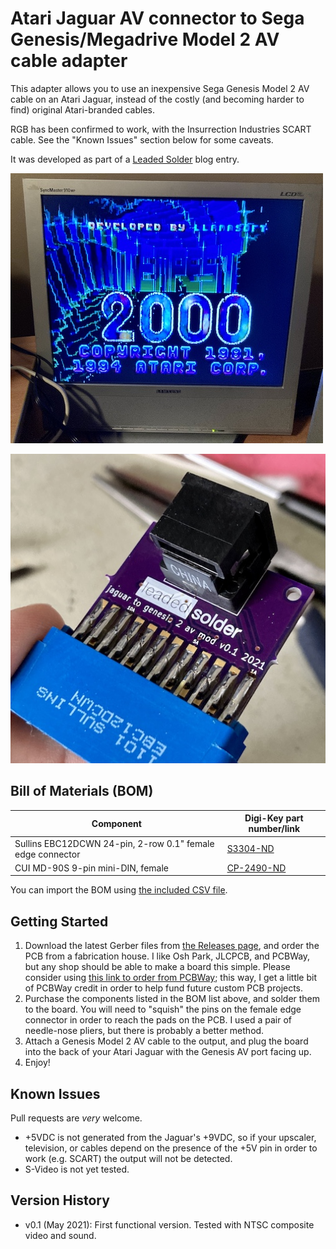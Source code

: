 # Atari Jaguar AV connector to Sega Genesis/Megadrive Model 2 AV cable adapter
This adapter allows you to use an inexpensive Sega Genesis Model 2 AV cable on an Atari Jaguar, instead of the costly (and becoming harder to find) original Atari-branded cables.

RGB has been confirmed to work, with the Insurrection Industries SCART cable. See the "Known Issues" section below for some caveats.

It was developed as part of a [Leaded Solder](https://www.leadedsolder.com) blog entry.

![Tempest 2000 running on composite output](/shots/jaguar-tempest-2000.jpg)

![The v0.1 AV adapter, soldered together](/shots/jaguar-av-adapter-soldered.jpg)

## Bill of Materials (BOM)

| Component               | Digi-Key part number/link  |
|-------------------------|-------------------|
| Sullins EBC12DCWN 24-pin, 2-row 0.1" female edge connector | [S3304-ND](https://www.digikey.ca/en/products/detail/sullins-connector-solutions/EBC12DCWN/927256) |
| CUI MD-90S 9-pin mini-DIN, female | [CP-2490-ND](https://www.digikey.ca/en/products/detail/cui-devices/MD-90S/145320)

You can import the BOM using [the included CSV file](v0.1-bom.csv).

## Getting Started
 1. Download the latest Gerber files from [the Releases page](https://github.com/barbeque/jaguar-av-to-genesis-2-av/releases), and order the PCB from a fabrication house. I like Osh Park, JLCPCB, and PCBWay, but any shop should be able to make a board this simple. Please consider using [this link to order from PCBWay](https://www.pcbway.com/project/shareproject/Atari_Jaguar_to_Genesis_2_AV_cable_adapter.html); this way, I get a little bit of PCBWay credit in order to help fund future custom PCB projects.
 2. Purchase the components listed in the BOM list above, and solder them to the board. You will need to "squish" the pins on the female edge connector in order to reach the pads on the PCB. I used a pair of needle-nose pliers, but there is probably a better method.
 3. Attach a Genesis Model 2 AV cable to the output, and plug the board into the back of your Atari Jaguar with the Genesis AV port facing up.
 4. Enjoy!

## Known Issues
Pull requests are _very_ welcome.

 * +5VDC is not generated from the Jaguar's +9VDC, so if your upscaler, television, or cables depend on the presence of the +5V pin in order to work (e.g. SCART) the output will not be detected.
 * S-Video is not yet tested.

## Version History
 * v0.1 (May 2021): First functional version. Tested with NTSC composite video and sound.
